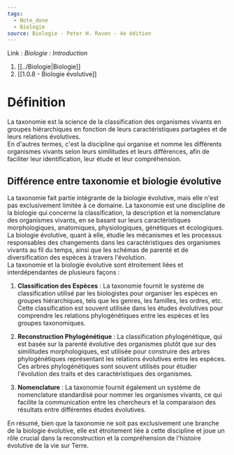```yaml
---
tags:
  - Note_done
  - Biologie
source: Biologie - Peter H. Raven - 4e édition
---
```


Link :
_Biologie : Introduction_
1. [[../Biologie|Biologie]]
2. [[1.0.8 - Biologie évolutive]]

# Définition
La taxonomie est la science de la classification des organismes vivants en groupes hiérarchiques en fonction de leurs caractéristiques partagées et de leurs relations évolutives. 
\
En d'autres termes, c'est la discipline qui organise et nomme les différents organismes vivants selon leurs similitudes et leurs différences, afin de faciliter leur identification, leur étude et leur compréhension.

## Différence entre taxonomie et biologie évolutive 
La taxonomie fait partie intégrante de la biologie évolutive, mais elle n'est pas exclusivement limitée à ce domaine. La taxonomie est une discipline de la biologie qui concerne la classification, la description et la nomenclature des organismes vivants, en se basant sur leurs caractéristiques morphologiques, anatomiques, physiologiques, génétiques et écologiques.
\
La biologie évolutive, quant à elle, étudie les mécanismes et les processus responsables des changements dans les caractéristiques des organismes vivants au fil du temps, ainsi que les schémas de parenté et de diversification des espèces à travers l'évolution.
\
La taxonomie et la biologie évolutive sont étroitement liées et interdépendantes de plusieurs façons :

1. **Classification des Espèces** : La taxonomie fournit le système de classification utilisé par les biologistes pour organiser les espèces en groupes hiérarchiques, tels que les genres, les familles, les ordres, etc. Cette classification est souvent utilisée dans les études évolutives pour comprendre les relations phylogénétiques entre les espèces et les groupes taxonomiques.
    
2. **Reconstruction Phylogénétique** : La classification phylogénétique, qui est basée sur la parenté évolutive des organismes plutôt que sur des similitudes morphologiques, est utilisée pour construire des arbres phylogénétiques représentant les relations évolutives entre les espèces. Ces arbres phylogénétiques sont souvent utilisés pour étudier l'évolution des traits et des caractéristiques des organismes.
    
3. **Nomenclature** : La taxonomie fournit également un système de nomenclature standardisé pour nommer les organismes vivants, ce qui facilite la communication entre les chercheurs et la comparaison des résultats entre différentes études évolutives.
    

En résumé, bien que la taxonomie ne soit pas exclusivement une branche de la biologie évolutive, elle est étroitement liée à cette discipline et joue un rôle crucial dans la reconstruction et la compréhension de l'histoire évolutive de la vie sur Terre.